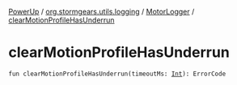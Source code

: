 [PowerUp](../../index.md) / [org.stormgears.utils.logging](../index.md) / [MotorLogger](index.md) / [clearMotionProfileHasUnderrun](./clear-motion-profile-has-underrun.md)

# clearMotionProfileHasUnderrun

`fun clearMotionProfileHasUnderrun(timeoutMs: `[`Int`](https://kotlinlang.org/api/latest/jvm/stdlib/kotlin/-int/index.html)`): ErrorCode`